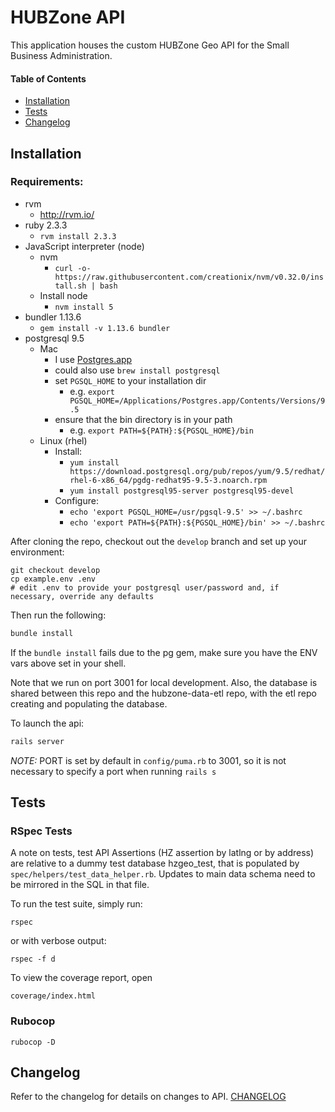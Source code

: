# HUBZone API

This application houses the custom HUBZone Geo API for the Small Business Administration.

#### Table of Contents
- [Installation](#installation)
- [Tests](#tests)
- [Changelog](#changelog)

## Installation
### Requirements:
* rvm
  - http://rvm.io/
* ruby 2.3.3
  - `rvm install 2.3.3`
* JavaScript interpreter (node)
  * nvm
    * `curl -o- https://raw.githubusercontent.com/creationix/nvm/v0.32.0/install.sh | bash`
  * Install node
    * `nvm install 5`
* bundler 1.13.6
  - `gem install -v 1.13.6 bundler`
* postgresql 9.5
  * Mac
    - I use [Postgres.app](http://postgresapp.com/)
    - could also use `brew install postgresql`
    - set `PGSQL_HOME` to your installation dir
      - e.g. `export PGSQL_HOME=/Applications/Postgres.app/Contents/Versions/9.5`
    - ensure that the bin directory is in your path
      - e.g. `export PATH=${PATH}:${PGSQL_HOME}/bin`
  * Linux (rhel)
    * Install:
      * `yum install https://download.postgresql.org/pub/repos/yum/9.5/redhat/rhel-6-x86_64/pgdg-redhat95-9.5-3.noarch.rpm`
      * `yum install postgresql95-server postgresql95-devel`
    * Configure:
      * `echo 'export PGSQL_HOME=/usr/pgsql-9.5' >> ~/.bashrc`
      * `echo 'export PATH=${PATH}:${PGSQL_HOME}/bin' >> ~/.bashrc`

After cloning the repo, checkout out the `develop` branch and set up your environment:
```
git checkout develop
cp example.env .env
# edit .env to provide your postgresql user/password and, if necessary, override any defaults
```

Then run the following:
``` bash
bundle install
```

If the `bundle install` fails due to the pg gem, make sure you have the ENV vars above set in your shell.

Note that we run on  port 3001 for local development.  Also, the database is shared between this repo and the hubzone-data-etl repo, with the etl repo creating and populating the database.

To launch the api:
``` bash
rails server
```
*NOTE:* PORT is set by default in `config/puma.rb` to 3001, so it is not necessary to specify a port when running `rails s`


## Tests
### RSpec Tests

A note on tests, test API Assertions (HZ assertion by latlng or by address) are relative to a dummy test database hzgeo_test, that is populated by `spec/helpers/test_data_helper.rb`.  Updates to main data schema need to be mirrored in the SQL in that file.

To run the test suite, simply run:
```
rspec
```

or with verbose output:
```
rspec -f d
```

To view the coverage report, open
```
coverage/index.html
```

### Rubocop
```
rubocop -D
```

## Changelog
Refer to the changelog for details on changes to API. [CHANGELOG](CHANGELOG.md)
